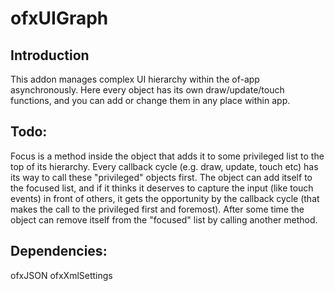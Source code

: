 ofxUIGraph
==========

Introduction
------------
This addon manages complex UI hierarchy within the of-app asynchronously. Here every object has its own draw/update/touch functions, and you can add or change them in any place within app. 

Todo:
-----
Focus is a method inside the object that adds it to some privileged list to the top of its hierarchy. Every callback cycle (e.g. draw, update, touch etc) has its way to call these "privileged" objects first. The object can add itself to the focused list, and if it thinks it deserves to capture the input (like touch events) in front of others, it gets the opportunity by the callback cycle (that makes the call to the privileged first and foremost). After some time the object can remove itself from the "focused" list by calling another method.

Dependencies:
-------------
ofxJSON
ofxXmlSettings